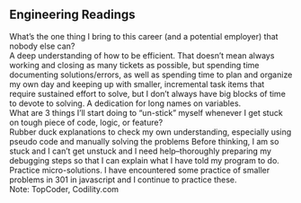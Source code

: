 ## Engineering Readings

What’s the one thing I bring to this career (and a potential employer) that nobody else can?
<br>
 A deep understanding of how to be efficient. That doesn’t mean always working and closing as many tickets as possible, but spending time documenting solutions/errors, as well as spending time to plan and organize my own day and keeping up with smaller, incremental task items that require sustained effort to solve, but I don’t always have big blocks of time to devote to solving. A dedication for long names on variables. 
 <br>
What are 3 things I’ll start doing to “un-stick” myself whenever I get stuck on tough piece of code, logic, or feature?
<br>
Rubber duck explanations to check my own understanding, especially using pseudo code and manually solving the problems
Before thinking, I am so stuck and I can’t get unstuck and I need help–thoroughly preparing my debugging steps so that I can explain what I have told my program to do. 
Practice micro-solutions. I have encountered some practice of smaller problems in 301 in javascript and I continue to practice these. 
<br>
Note: TopCoder, Codility.com

